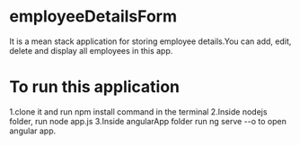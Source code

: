 # employeeDetailsForm
It is a mean stack application for storing employee details.You can add, edit, delete and display all employees in this app.
# To run this application
1.clone it and run npm install command in the terminal
2.Inside nodejs folder, run node app.js
3.Inside angularApp folder run ng serve --o to open angular app.
